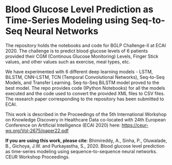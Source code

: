 # Blood Glucose Level Prediction as Time-Series Modeling using Seq-to-Seq Neural Networks

The repository holds the notebooks and code for BGLP Challenge-II at ECAI 2020. The challenge is to predict blood glucose levels of 6 patients provided their CGM (Continous Glucose Monitoring) Levels, Finger Stick values, and other values such as exercise, meal types, etc.

We have experimented with 6 different deep learning models - LSTM, BiLSTM, CNN-LSTM, TCN (Temporal Convolutional Networks), Seq-to-Seq Models, and Transfer Learning. Seq-to-Seq BiLSTM model proved to the best model. The repo provides code (IPython Notebooks) for all the models executed and the code used to convert the provided XML files to CSV files. The research paper corresponding to the repository has been submitted to ECAI.

This work is described in the Proceedings of the 5th International Workshop on Knowledge Discovery in Healthcare Data
co-located with 24th European Conference on Artificial Intelligence (ECAI 2020) here: https://ceur-ws.org/Vol-2675/paper22.pdf

**If you are using this work, please cite**:
Bhimireddy, A., Sinha, P., Oluwalade, B., Gichoya, J.W. and Purkayastha, S., 2020. Blood glucose level prediction as time-series modeling using sequence-to-sequence neural networks. CEUR Workshop Proceedings.
